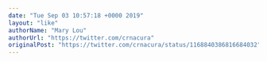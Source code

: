 ```yaml
---
date: "Tue Sep 03 10:57:18 +0000 2019"
layout: "like"
authorName: "Mary Lou"
authorUrl: "https://twitter.com/crnacura"
originalPost: "https://twitter.com/crnacura/status/1168840386816684032"
---
```

